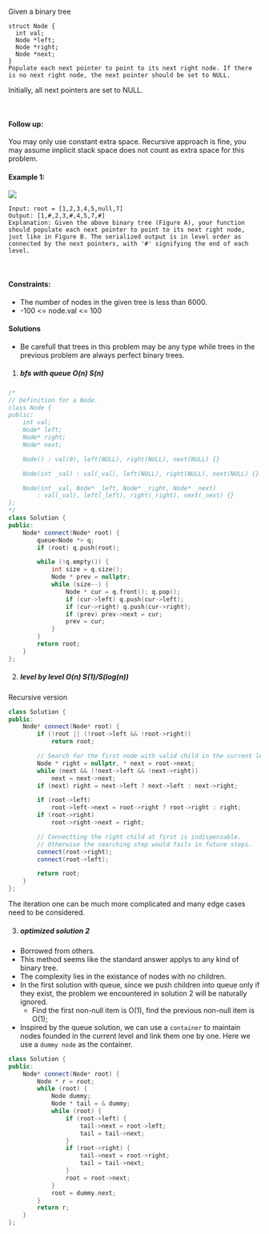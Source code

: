 Given a binary tree

```
struct Node {
  int val;
  Node *left;
  Node *right;
  Node *next;
}
Populate each next pointer to point to its next right node. If there is no next right node, the next pointer should be set to NULL.
```

Initially, all next pointers are set to NULL.

 

#### Follow up:

You may only use constant extra space.
Recursive approach is fine, you may assume implicit stack space does not count as extra space for this problem.
 

#### Example 1:

![](https://assets.leetcode.com/uploads/2019/02/15/117_sample.png)

```
Input: root = [1,2,3,4,5,null,7]
Output: [1,#,2,3,#,4,5,7,#]
Explanation: Given the above binary tree (Figure A), your function should populate each next pointer to point to its next right node, just like in Figure B. The serialized output is in level order as connected by the next pointers, with '#' signifying the end of each level.
```
 

#### Constraints:

- The number of nodes in the given tree is less than 6000.
- -100 <= node.val <= 100

#### Solutions

- Be carefull that trees in this problem may be any type while trees in the previous problem are always perfect binary trees.

1. ##### bfs with queue O(n) S(n)

```c++
/*
// Definition for a Node.
class Node {
public:
    int val;
    Node* left;
    Node* right;
    Node* next;

    Node() : val(0), left(NULL), right(NULL), next(NULL) {}

    Node(int _val) : val(_val), left(NULL), right(NULL), next(NULL) {}

    Node(int _val, Node* _left, Node* _right, Node* _next)
        : val(_val), left(_left), right(_right), next(_next) {}
};
*/
class Solution {
public:
    Node* connect(Node* root) {
        queue<Node *> q;
        if (root) q.push(root);

        while (!q.empty()) {
            int size = q.size();
            Node * prev = nullptr;
            while (size--) {
                Node * cur = q.front(); q.pop();
                if (cur->left) q.push(cur->left);
                if (cur->right) q.push(cur->right);
                if (prev) prev->next = cur;
                prev = cur;
            }
        }
        return root;
    }
};
```

2. ##### level by level O(n) S(1)/S(log(n))


Recursive version

```c++
class Solution {
public:
    Node* connect(Node* root) {
        if (!root || (!root->left && !root->right))
            return root;

        // Search for the first node with valid child in the current level.
        Node * right = nullptr, * next = root->next;
        while (next && (!next->left && !next->right))
            next = next->next;
        if (next) right = next->left ? next->left : next->right;

        if (root->left)
            root->left->next = root->right ? root->right : right;
        if (root->right)
            root->right->next = right;

        // Connectting the right child at first is indispensable.
        // Otherwise the searching step would fails in future steps.
        connect(root->right);
        connect(root->left);

        return root;
    }
};
```

The iteration one can be much more complicated and many edge cases need to be considered.

3. ##### optimized solution 2

- Borrowed from others.
- This method seems like the standard answer applys to any kind of binary tree.
- The complexity lies in the existance of nodes with no children.
- In the first solution with queue, since we push children into queue only if they exist, the problem we encountered in solution 2 will be naturally ignored.
    - Find the first non-null item is O(1), find the previous non-null item is O(1);
- Inspired by the queue solution, we can use a `container` to maintain nodes founded in the current level and link them one by one. Here we use a `dummy node` as the container.

```c++
class Solution {
public:
    Node* connect(Node* root) {
        Node * r = root;
        while (root) {
            Node dummy;
            Node * tail = & dummy;
            while (root) {
                if (root->left) {
                    tail->next = root->left;
                    tail = tail->next;
                }
                if (root->right) {
                    tail->next = root->right;
                    tail = tail->next;
                }
                root = root->next;
            }
            root = dummy.next;
        }
        return r;
    }
};
```
